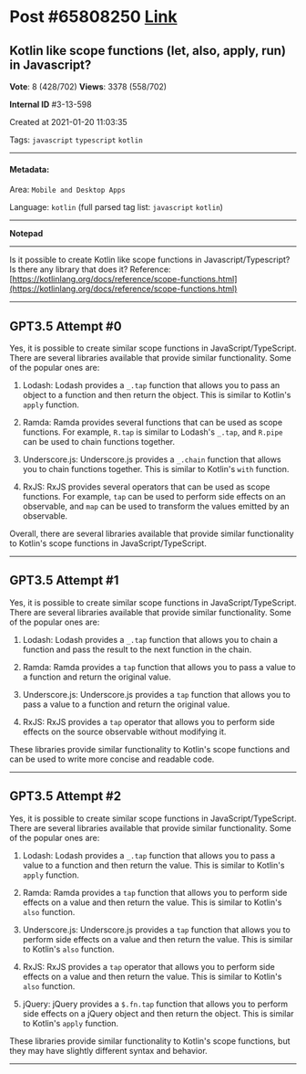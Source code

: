
# Post \#65808250 [Link](https://stackoverflow.com/questions/65808250/)

## Kotlin like scope functions (let, also, apply, run) in Javascript?

**Vote**: 8 (428/702) **Views**: 3378 (558/702) 

**Internal ID** \#3-13-598

Created at 2021-01-20 11:03:35

Tags: `javascript` `typescript` `kotlin`

----------

#### Metadata:

Area: `Mobile and Desktop Apps`

Language: `kotlin` (full parsed tag list: `javascript` `kotlin`)

----------

**Notepad**


----------

Is it possible to create Kotlin like scope functions in Javascript/Typescript? Is there any library that does it?
Reference: [https://kotlinlang.org/docs/reference/scope-functions.html](https://kotlinlang.org/docs/reference/scope-functions.html)


----------
        
## GPT3.5 Attempt \#0

Yes, it is possible to create similar scope functions in JavaScript/TypeScript. There are several libraries available that provide similar functionality. Some of the popular ones are:

1. Lodash: Lodash provides a `_.tap` function that allows you to pass an object to a function and then return the object. This is similar to Kotlin's `apply` function.

2. Ramda: Ramda provides several functions that can be used as scope functions. For example, `R.tap` is similar to Lodash's `_.tap`, and `R.pipe` can be used to chain functions together.

3. Underscore.js: Underscore.js provides a `_.chain` function that allows you to chain functions together. This is similar to Kotlin's `with` function.

4. RxJS: RxJS provides several operators that can be used as scope functions. For example, `tap` can be used to perform side effects on an observable, and `map` can be used to transform the values emitted by an observable.

Overall, there are several libraries available that provide similar functionality to Kotlin's scope functions in JavaScript/TypeScript.

--------

## GPT3.5 Attempt \#1

Yes, it is possible to create similar scope functions in JavaScript/TypeScript. There are several libraries available that provide similar functionality. Some of the popular ones are:

1. Lodash: Lodash provides a `_.tap` function that allows you to chain a function and pass the result to the next function in the chain.

2. Ramda: Ramda provides a `tap` function that allows you to pass a value to a function and return the original value.

3. Underscore.js: Underscore.js provides a `tap` function that allows you to pass a value to a function and return the original value.

4. RxJS: RxJS provides a `tap` operator that allows you to perform side effects on the source observable without modifying it.

These libraries provide similar functionality to Kotlin's scope functions and can be used to write more concise and readable code.

--------

## GPT3.5 Attempt \#2

Yes, it is possible to create similar scope functions in JavaScript/TypeScript. There are several libraries available that provide similar functionality. Some of the popular ones are:

1. Lodash: Lodash provides a `_.tap` function that allows you to pass a value to a function and then return the value. This is similar to Kotlin's `apply` function.

2. Ramda: Ramda provides a `tap` function that allows you to perform side effects on a value and then return the value. This is similar to Kotlin's `also` function.

3. Underscore.js: Underscore.js provides a `tap` function that allows you to perform side effects on a value and then return the value. This is similar to Kotlin's `also` function.

4. RxJS: RxJS provides a `tap` operator that allows you to perform side effects on a value and then return the value. This is similar to Kotlin's `also` function.

5. jQuery: jQuery provides a `$.fn.tap` function that allows you to perform side effects on a jQuery object and then return the object. This is similar to Kotlin's `apply` function.

These libraries provide similar functionality to Kotlin's scope functions, but they may have slightly different syntax and behavior.

--------
